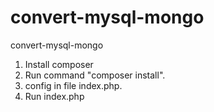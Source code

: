 # convert-mysql-mongo
convert-mysql-mongo
1. Install composer
2. Run command "composer install".
3. config in file index.php.
4. Run index.php
